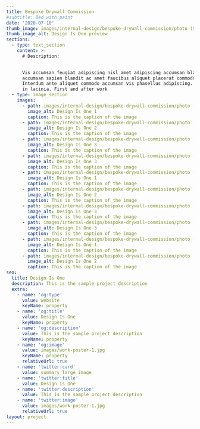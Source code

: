 ```yaml
---
title: Bespoke Drywall Commission
#subtitle: Bed with paint
date: '2020-07-10'
thumb_image: images/internal-design/bespoke-drywall-commission/photo (5).jpg #images/work-poster-1-thumb.jpg
thumb_image_alt: Design Is One preview
sections:
  - type: text_section
    content: >-
      # Description:

      
      Vis accumsan feugiat adipiscing nisl amet adipiscing accumsan blandit
      accumsan sapien blandit ac amet faucibus aliquet placerat commodo.
      Interdum ante aliquet commodo accumsan vis phasellus adipiscing. Ornare a
      in lacinia. First and after work
  - type: image_section
    images:
      - path: images/internal-design/bespoke-drywall-commission/photo (1).jpg
        image_alt: Design Is One 1
        caption: This is the caption of the image
      - path: images/internal-design/bespoke-drywall-commission/photo (2).jpg
        image_alt: Design Is One 2
        caption: This is the caption of the image
      - path: images/internal-design/bespoke-drywall-commission/photo (3).jpg
        image_alt: Design Is One 3
        caption: This is the caption of the image
      - path: images/internal-design/bespoke-drywall-commission/photo (4).jpg
        image_alt: Design Is One 3
        caption: This is the caption of the image
      - path: images/internal-design/bespoke-drywall-commission/photo (5).jpg
        image_alt: Design Is One 1
        caption: This is the caption of the image
      - path: images/internal-design/bespoke-drywall-commission/photo (6).jpg
        image_alt: Design Is One 2
        caption: This is the caption of the image
      - path: images/internal-design/bespoke-drywall-commission/photo (7).jpg
        image_alt: Design Is One 3
        caption: This is the caption of the image
      - path: images/internal-design/bespoke-drywall-commission/photo (8).jpg
        image_alt: Design Is One 3
        caption: This is the caption of the image
      - path: images/internal-design/bespoke-drywall-commission/photo (9).jpg
        image_alt: Design Is One 1
        caption: This is the caption of the image
      - path: images/internal-design/bespoke-drywall-commission/photo (10).jpg
        image_alt: Design Is One 2
        caption: This is the caption of the image
seo:
  title: Design Is One
  description: This is the sample project description
  extra:
    - name: 'og:type'
      value: website
      keyName: property
    - name: 'og:title'
      value: Design Is One
      keyName: property
    - name: 'og:description'
      value: This is the sample project description
      keyName: property
    - name: 'og:image'
      value: images/work-poster-1.jpg
      keyName: property
      relativeUrl: true
    - name: 'twitter:card'
      value: summary_large_image
    - name: 'twitter:title'
      value: Design Is One
    - name: 'twitter:description'
      value: This is the sample project description
    - name: 'twitter:image'
      value: images/work-poster-1.jpg
      relativeUrl: true
layout: project
---
```

